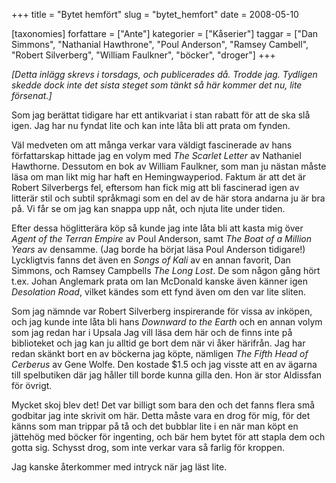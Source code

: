 +++
title = "Bytet hemfört"
slug = "bytet_hemfort"
date = 2008-05-10

[taxonomies]
forfattare = ["Ante"]
kategorier = ["Kåserier"]
taggar = ["Dan Simmons", "Nathanial Hawthrone", "Poul Anderson", "Ramsey Cambell", "Robert Silverberg", "William Faulkner", "böcker", "droger"]
+++

<em>[Detta inlägg skrevs i torsdags, och publicerades då. Trodde jag. Tydligen skedde dock inte det sista steget som tänkt så här kommer det nu, lite försenat.] </em>

Som jag berättat tidigare har ett antikvariat i stan rabatt för att de ska slå igen. Jag har nu fyndat lite och kan inte låta bli att prata om fynden.

Väl medveten om att många verkar vara väldigt fascinerade av hans författarskap hittade jag en volym med <em>The Scarlet Letter</em> av Nathaniel Hawthorne. Dessutom en bok av William Faulkner, som man ju nästan måste läsa om man likt mig har haft en Hemingwayperiod. Faktum är att det är Robert Silverbergs fel, eftersom han fick mig att bli fascinerad igen av litterär stil och subtil språkmagi som en del av de här stora andarna ju är bra på. Vi får se om jag kan snappa upp nåt, och njuta lite under tiden.

Efter dessa höglitterära köp så kunde jag inte låta bli att kasta mig över <em>Agent of the Terran Empire</em> av Poul Anderson, samt <em>The Boat of a Million Years</em> av densamme. (Jag borde ha börjat läsa Poul Anderson tidigare!) Lyckligtvis fanns det även en <em>Songs of Kali</em> av en annan favorit, Dan Simmons, och Ramsey Campbells <em>The Long Lost</em>. De som någon gång hört t.ex. Johan Anglemark prata om Ian McDonald kanske även känner igen _Desolation Road_, vilket kändes som ett fynd även om den var lite sliten.

Som jag nämnde var Robert Silverberg inspirerande för vissa av inköpen, och jag kunde inte låta bli hans <em>Downward to the Earth</em> och en annan volym som jag redan har i Upsala Jag vill läsa dem här och de finns inte på biblioteket och jag kan ju alltid ge bort dem när vi åker härifrån. Jag har redan skänkt bort en av böckerna jag köpte, nämligen <em>The Fifth Head of Cerberus</em> av Gene Wolfe. Den kostade $1.5 och jag visste att en av ägarna till spelbutiken där jag håller till borde kunna gilla den. Hon är stor Aldissfan för övrigt.

Mycket skoj blev det! Det var billigt som bara den och det fanns flera små godbitar jag inte skrivit om här. Detta måste vara en drog för mig, för det känns som man trippar på tå och det bubblar lite i en när man köpt en jättehög med böcker för ingenting, och bär hem bytet för att stapla dem och gotta sig. Schysst drog, som inte verkar vara så farlig för kroppen.

Jag kanske återkommer med intryck när jag läst lite.

